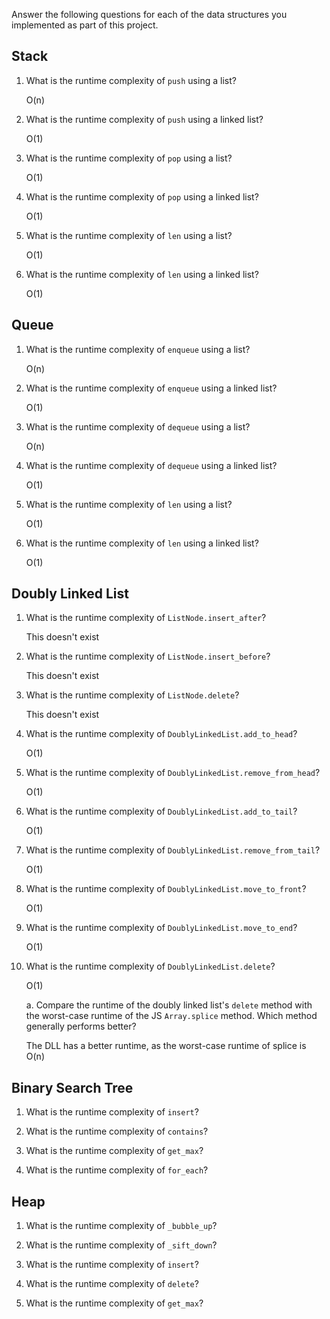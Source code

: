 Answer the following questions for each of the data structures you implemented as part of this project.

## Stack

1. What is the runtime complexity of `push` using a list?

    O(n)

2. What is the runtime complexity of `push` using a linked list?

    O(1)

3. What is the runtime complexity of `pop` using a list?

    O(1)

4. What is the runtime complexity of `pop` using a linked list?

    O(1)

5. What is the runtime complexity of `len` using a list?

    O(1)

6. What is the runtime complexity of `len` using a linked list?

    O(1)

## Queue

1. What is the runtime complexity of `enqueue` using a list?

    O(n)

2. What is the runtime complexity of `enqueue` using a linked list?

    O(1)

3. What is the runtime complexity of `dequeue` using a list?

    O(n)

4. What is the runtime complexity of `dequeue` using a linked list?

    O(1)

5. What is the runtime complexity of `len` using a list?

    O(1)

6. What is the runtime complexity of `len` using a linked list?

    O(1)

## Doubly Linked List

1. What is the runtime complexity of `ListNode.insert_after`?

    This doesn't exist

2. What is the runtime complexity of `ListNode.insert_before`?

    This doesn't exist

3. What is the runtime complexity of `ListNode.delete`?

    This doesn't exist

4. What is the runtime complexity of `DoublyLinkedList.add_to_head`?

    O(1)

5. What is the runtime complexity of `DoublyLinkedList.remove_from_head`?

    O(1)

6. What is the runtime complexity of `DoublyLinkedList.add_to_tail`?

    O(1)

7. What is the runtime complexity of `DoublyLinkedList.remove_from_tail`?

    O(1)

8. What is the runtime complexity of `DoublyLinkedList.move_to_front`?

    O(1)

9. What is the runtime complexity of `DoublyLinkedList.move_to_end`?

    O(1)

10. What is the runtime complexity of `DoublyLinkedList.delete`?

    O(1)

    a. Compare the runtime of the doubly linked list's `delete` method with the worst-case runtime of the JS `Array.splice` method. Which method generally performs better?

    The DLL has a better runtime, as the worst-case runtime of splice is O(n)

## Binary Search Tree

1. What is the runtime complexity of `insert`? 

2. What is the runtime complexity of `contains`?

3. What is the runtime complexity of `get_max`? 

4. What is the runtime complexity of `for_each`?
    
## Heap

1. What is the runtime complexity of `_bubble_up`?

2. What is the runtime complexity of `_sift_down`?

3. What is the runtime complexity of `insert`?

4. What is the runtime complexity of `delete`?

5. What is the runtime complexity of `get_max`?
